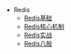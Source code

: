 - Redis
  - [Redis基础](/中间件/Redis/Redis基础.md)
  - [Redis核心机制](/中间件/Redis/Redis核心机制.md)
  - [Redis实战](/中间件/Redis/Redis实战.md)
  - [Redis八股](/中间件/Redis/Redis八股.md)
